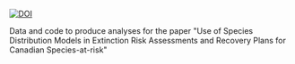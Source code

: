 [![DOI](https://zenodo.org/badge/955540817.svg)](https://doi.org/10.5281/zenodo.15855949)

Data and code to produce analyses for the paper "Use of Species Distribution Models in Extinction Risk Assessments and Recovery Plans for Canadian Species-at-risk"

